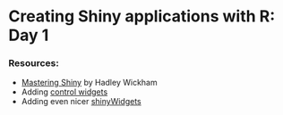 # Creating Shiny applications with R: Day 1


### Resources:

* [Mastering Shiny](https://mastering-shiny.org/) by Hadley Wickham
* Adding [control widgets](https://shiny.rstudio.com/tutorial/written-tutorial/lesson3/)
* Adding even nicer [shinyWidgets](http://shinyapps.dreamrs.fr/shinyWidgets/)
